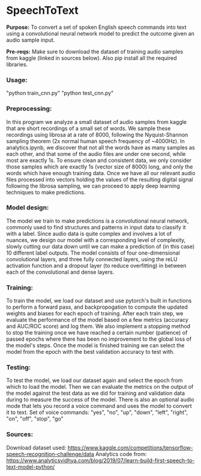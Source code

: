# SpeechToText

**Purpose:** To convert a set of spoken English speech commands into text using a convolutional neural network model to predict the outcome given an audio sample input.

**Pre-reqs:** Make sure to download the dataset of training audio samples from kaggle (linked in sources below). Also pip install all the required libraries.

### Usage: 
"python train_cnn.py"
"python test_cnn.py"

### Preprocessing:
In this program we analyze a small dataset of audio samples from kaggle that are short recordings of a small set of words. We sample these recordings using librosa at a rate of 8000, following the Nyquist-Shannon sampling theorem (2x normal human speech frequency of ~4000Hz). In analytics.ipynb, we discover that not all the words have as many samples as each other, and that some of the audio files are under one second, while most are exactly 1s. To ensure clean and consistent data, we only consider those samples which are exactly 1s (vector size of 8000) long, and only the words which have enough training data. Once we have all our relevant audio files processed into vectors holding the values of the resulting digital signal following the librosa sampling, we can proceed to apply deep learning techniques to make predictions. 

### Model design:
The model we train to make predictions is a convolutional neural network, commonly used to find structures and patterns in input data to classify it with a label. Since audio data is quite complex and involves a lot of nuances, we design our model with a corresponding level of complexity, slowly cutting our data down until we can make a prediction of (in this case) 10 different label outputs. The model consists of four one-dimensional convolutional layers, and three fully connected layers, using the reLU activation function and a dropout layer (to reduce overfitting) in between each of the convolutional and dense layers.

### Training:
To train the model, we load our dataset and use pytorch's built in functions to perform a forward pass, and backpropogation to compute the updated weights and biases for each epoch of training. After each train step, we evaluate the performance of the model based on a few metrics (accuracy and AUC/ROC score) and log them. We also implement a stopping method to stop the training once we have reached a certain number (patience) of passed epochs where there has been no improvement to the global loss of the model's steps. Once the model is finished training we can select the model from the epoch with the best validation accuracy to test with.

### Testing:
To test the model, we load our dataset again and select the epoch from which to load the model. Then we can evaluate the metrics on the output of the model against the test data as we did for training and validation data during to measure the success of the model. There is also an optional audio mode that lets you record a voice command and uses the model to convert it to text.
Set of voice commands: "yes", "no", "up", "down", "left", "right", "on", "off", "stop", "go"

### Sources:
Download dataset used: https://www.kaggle.com/competitions/tensorflow-speech-recognition-challenge/data
Analytics code from: https://www.analyticsvidhya.com/blog/2019/07/learn-build-first-speech-to-text-model-python/

